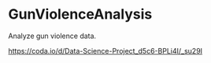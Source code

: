 # GunViolenceAnalysis
Analyze gun violence data.

https://coda.io/d/Data-Science-Project_d5c6-BPLi4I/_su29I
